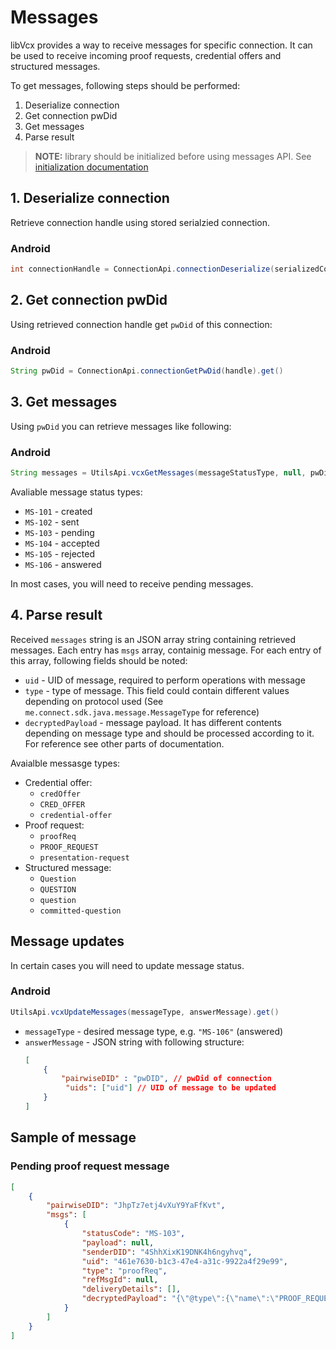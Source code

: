 # Messages

libVcx provides a way to receive messages for specific connection. It can be used to receive incoming proof requests, credential offers and structured messages.

To get messages, following steps should be performed:

1. Deserialize connection
2. Get connection pwDid
3. Get messages
4. Parse result

> **NOTE:** library should be initialized before using messages API. See [initialization documentation](2.%20Initialization.md)

## 1. Deserialize connection

Retrieve connection handle using stored serialzied connection.

### Android
```java
int connectionHandle = ConnectionApi.connectionDeserialize(serializedConnection).get();
```

## 2. Get connection pwDid

Using retrieved connection handle get `pwDid` of this connection:

### Android
```java
String pwDid = ConnectionApi.connectionGetPwDid(handle).get()
```

## 3. Get messages

Using `pwDid` you can retrieve messages like following:

### Android
```java
String messages = UtilsApi.vcxGetMessages(messageStatusType, null, pwDid).get();
```

Avaliable message status types:
* `MS-101` - created
* `MS-102` - sent
* `MS-103` - pending
* `MS-104` - accepted
* `MS-105` - rejected
* `MS-106` - answered

In most cases, you will need to receive pending messages.


## 4. Parse result

Received `messages` string is an JSON array string containing retrieved messages.
Each entry has `msgs` array, containig message.
For each entry of this array, following fields should be noted:

* `uid` - UID of message, required to perform operations with message
* `type` - type of message. This field could contain different values depending on protocol used (See `me.connect.sdk.java.message.MessageType` for reference)
* `decryptedPayload` - message payload. It has different contents depending on message type and should be processed according to it. For reference see other parts of documentation.

Avaialble messasge types:

* Credential offer:
    * `credOffer`
    * `CRED_OFFER`
    * `credential-offer`
* Proof request:
    * `proofReq`
    * `PROOF_REQUEST`
    * `presentation-request`
* Structured message:
    * `Question`
    * `QUESTION`
    * `question`
    * `committed-question`


## Message updates

In certain cases you will need to update message status.

### Android
```java
UtilsApi.vcxUpdateMessages(messageType, answerMessage).get()
```
* `messageType` - desired message type, e.g. `"MS-106"` (answered)
* `answerMessage` - JSON string with following structure:
    ```json
    [
        {
            "pairwiseDID" : "pwDID", // pwDid of connection
             "uids": ["uid"] // UID of message to be updated
        }
    ]
    ```

## Sample of message

### Pending proof request message
```json
[
    {
        "pairwiseDID": "JhpTz7etj4vXuY9YaFfKvt",
        "msgs": [
            {
                "statusCode": "MS-103",
                "payload": null,
                "senderDID": "4ShhXixK19DNK4h6ngyhvq",
                "uid": "461e7630-b1c3-47e4-a31c-9922a4f29e99",
                "type": "proofReq",
                "refMsgId": null,
                "deliveryDetails": [],
                "decryptedPayload": "{\"@type\":{\"name\":\"PROOF_REQUEST\",\"ver\":\"1.0\",\"fmt\":\"json\"},\"@msg\":\"{\\\"@topic\\\":{\\\"mid\\\":0,\\\"tid\\\":0},\\\"@type\\\":{\\\"name\\\":\\\"PROOF_REQUEST\\\",\\\"version\\\":\\\"1.0\\\"},\\\"from_timestamp\\\":null,\\\"msg_ref_id\\\":\\\"461e7630-b1c3-47e4-a31c-9922a4f29e99\\\",\\\"proof_request_data\\\":{\\\"name\\\":\\\"DEMO-Employment Proof\\\",\\\"non_revoked\\\":null,\\\"nonce\\\":\\\"818414048827045368111037\\\",\\\"requested_attributes\\\":{\\\"DEMO-Address Number\\\":{\\\"name\\\":\\\"DEMO-Address Number\\\"},\\\"DEMO-Apartment\\\":{\\\"name\\\":\\\"DEMO-Apartment\\\"},\\\"DEMO-Citizenship\\\":{\\\"name\\\":\\\"DEMO-Citizenship\\\"},\\\"DEMO-City\\\":{\\\"name\\\":\\\"DEMO-City\\\"},\\\"DEMO-Country of Residence\\\":{\\\"name\\\":\\\"DEMO-Country of Residence\\\"},\\\"DEMO-Date of Birth\\\":{\\\"name\\\":\\\"DEMO-Date of Birth\\\"},\\\"DEMO-Dual Citizenship\\\":{\\\"name\\\":\\\"DEMO-Dual Citizenship\\\"},\\\"DEMO-Email Address\\\":{\\\"name\\\":\\\"DEMO-Email Address\\\"},\\\"DEMO-First Name\\\":{\\\"name\\\":\\\"DEMO-First Name\\\"},\\\"DEMO-Home Phone\\\":{\\\"name\\\":\\\"DEMO-Home Phone\\\"},\\\"DEMO-Last Name\\\":{\\\"name\\\":\\\"DEMO-Last Name\\\"},\\\"DEMO-Middle Name\\\":{\\\"name\\\":\\\"DEMO-Middle Name\\\"},\\\"DEMO-State\\\":{\\\"name\\\":\\\"DEMO-State\\\"},\\\"DEMO-Street Name\\\":{\\\"name\\\":\\\"DEMO-Street Name\\\"},\\\"DEMO-Time at Current Address\\\":{\\\"name\\\":\\\"DEMO-Time at Current Address\\\"},\\\"DEMO-Zip\\\":{\\\"name\\\":\\\"DEMO-Zip\\\"}},\\\"requested_predicates\\\":{},\\\"ver\\\":null,\\\"version\\\":\\\"0.1\\\"},\\\"thread_id\\\":null,\\\"to_timestamp\\\":null}\"}"
            }
        ]
    }
]
```